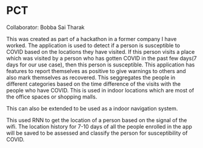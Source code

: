 # PCT

Collaborator: Bobba Sai Tharak

This was created as part of a hackathon in a former company I have worked. The application is used to detect if a person is susceptible to COVID based on the locations they have visited. If this person visits a place which was visited by a person who has gotten COVID in the past few days(7 days for our use case), then this person is susceptible. This application has features to report themselves as positive to give warnings to others and also mark themselves as recovered. This seggregates the people in different categories based on the time difference of the visits with the people who have COVID. This is used in indoor locations which are most of the office spaces or shopping malls.

This can also be extended to be used as a indoor navigation system. 

This used RNN to get the location of a person based on the signal of the wifi. The location history for 7-10 days of all the people enrolled in the app will be saved to be assessed and classify the person for susceptibility of COVID.

